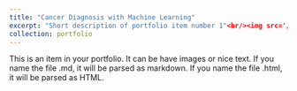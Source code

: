 ```yaml
---
title: "Cancer Diagnosis with Machine Learning"
excerpt: "Short description of portfolio item number 1"<br/><img src='/images/Screenshot 2024-10-19 235828.png'>
collection: portfolio
---
```


This is an item in your portfolio. It can be have images or nice text. If you name the file .md, it will be parsed as markdown. If you name the file .html, it will be parsed as HTML. 

